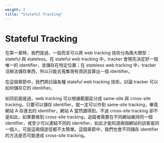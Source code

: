 ```yaml
---
weight: 3
title: "Stateful Tracking"
---
```


# Stateful Tracking

在第一章時，我們提過，一般而言可以將 web tracking 技術分為兩大類型：stateful 與 stateless。在 stateful web tracking 中，tracker 會預先決定好一個唯一的 identifier，並儲存在特定位置；在 stateless web tracking 中，tracker 沒辦法儲存東西，所以只能去蒐集現有資訊並算出一個 identifier。

在這個章節中，我們將討論各種 stateful web tracking 技術，討論 tracker 可以如何儲存它的 identifier。

如同前面提過，web tracking 可以根據範圍區分成 same-site 與 cross-site tracking。只要可以儲存 identifier，就一定可以作到 same-site tracking，畢竟網站 A 存進去的 identifier，網站 A 當然讀得到。不過 cross-site tracking 卻不是如此，如果要做到 cross-site tracking，追蹤者需要在不同網站維持同一個 identifier，或至少可以連結不同的 identifier，如此才能知道兩個網站的訪客是同一個人，可是這兩個途徑都不太簡單。這個章節中，我們也會不同儲存 identifier 的方法是否可能達成 cross-site tracking。
